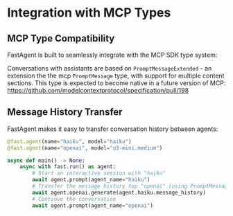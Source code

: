 # Integration with MCP Types

## MCP Type Compatibility

FastAgent is built to seamlessly integrate with the MCP SDK type system:

Conversations with assistants are based on `PromptMessageExtended` - an extension the the mcp `PromptMessage` type, with support for multiple content sections. This type is expected to become native in a future version of MCP: https://github.com/modelcontextprotocol/specification/pull/198

## Message History Transfer

FastAgent makes it easy to transfer conversation history between agents:

```python title="history_transfer.py"
@fast.agent(name="haiku", model="haiku")
@fast.agent(name="openai", model="o3-mini.medium")

async def main() -> None:
    async with fast.run() as agent:
        # Start an interactive session with "haiku"
        await agent.prompt(agent_name="haiku")
        # Transfer the message history top "openai" (using PromptMessageExtended)
        await agent.openai.generate(agent.haiku.message_history)
        # Continue the conversation
        await agent.prompt(agent_name="openai")
```
